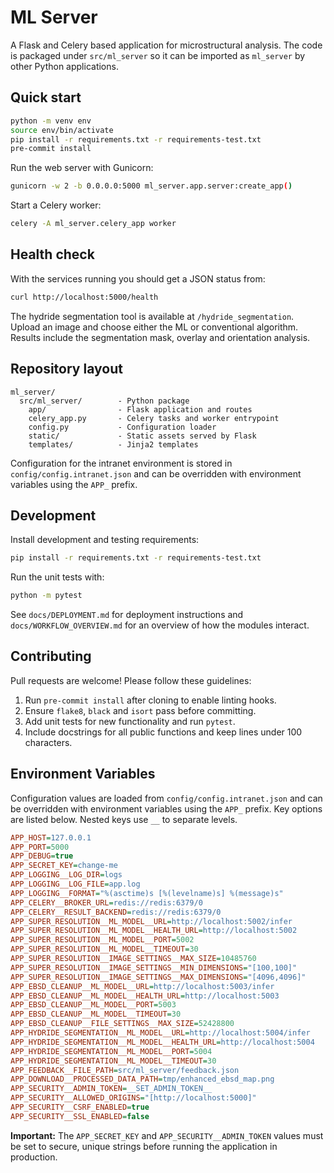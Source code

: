 # ML Server

A Flask and Celery based application for microstructural analysis.  The code is
packaged under `src/ml_server` so it can be imported as `ml_server` by other
Python applications.

## Quick start

```bash
python -m venv env
source env/bin/activate
pip install -r requirements.txt -r requirements-test.txt
pre-commit install
```

Run the web server with Gunicorn:

```bash
gunicorn -w 2 -b 0.0.0.0:5000 ml_server.app.server:create_app()
```

Start a Celery worker:

```bash
celery -A ml_server.celery_app worker
```

## Health check

With the services running you should get a JSON status from:

```bash
curl http://localhost:5000/health
```

The hydride segmentation tool is available at `/hydride_segmentation`.
Upload an image and choose either the ML or conventional algorithm. Results
include the segmentation mask, overlay and orientation analysis.

## Repository layout

```
ml_server/
  src/ml_server/        - Python package
    app/                - Flask application and routes
    celery_app.py       - Celery tasks and worker entrypoint
    config.py           - Configuration loader
    static/             - Static assets served by Flask
    templates/          - Jinja2 templates
```

Configuration for the intranet environment is stored in
`config/config.intranet.json` and can be overridden with environment variables
using the `APP_` prefix.

## Development

Install development and testing requirements:

```bash
pip install -r requirements.txt -r requirements-test.txt
```

Run the unit tests with:

```bash
python -m pytest
```

See `docs/DEPLOYMENT.md` for deployment instructions and
`docs/WORKFLOW_OVERVIEW.md` for an overview of how the modules interact.

## Contributing

Pull requests are welcome! Please follow these guidelines:

1. Run `pre-commit install` after cloning to enable linting hooks.
2. Ensure `flake8`, `black` and `isort` pass before committing.
3. Add unit tests for new functionality and run `pytest`.
4. Include docstrings for all public functions and keep lines under 100 characters.

## Environment Variables

Configuration values are loaded from `config/config.intranet.json` and can be
overridden with environment variables using the `APP_` prefix. Key options are
listed below. Nested keys use `__` to separate levels.

```ini
APP_HOST=127.0.0.1
APP_PORT=5000
APP_DEBUG=true
APP_SECRET_KEY=change-me
APP_LOGGING__LOG_DIR=logs
APP_LOGGING__LOG_FILE=app.log
APP_LOGGING__FORMAT="%(asctime)s [%(levelname)s] %(message)s"
APP_CELERY__BROKER_URL=redis://redis:6379/0
APP_CELERY__RESULT_BACKEND=redis://redis:6379/0
APP_SUPER_RESOLUTION__ML_MODEL__URL=http://localhost:5002/infer
APP_SUPER_RESOLUTION__ML_MODEL__HEALTH_URL=http://localhost:5002
APP_SUPER_RESOLUTION__ML_MODEL__PORT=5002
APP_SUPER_RESOLUTION__ML_MODEL__TIMEOUT=30
APP_SUPER_RESOLUTION__IMAGE_SETTINGS__MAX_SIZE=10485760
APP_SUPER_RESOLUTION__IMAGE_SETTINGS__MIN_DIMENSIONS="[100,100]"
APP_SUPER_RESOLUTION__IMAGE_SETTINGS__MAX_DIMENSIONS="[4096,4096]"
APP_EBSD_CLEANUP__ML_MODEL__URL=http://localhost:5003/infer
APP_EBSD_CLEANUP__ML_MODEL__HEALTH_URL=http://localhost:5003
APP_EBSD_CLEANUP__ML_MODEL__PORT=5003
APP_EBSD_CLEANUP__ML_MODEL__TIMEOUT=30
APP_EBSD_CLEANUP__FILE_SETTINGS__MAX_SIZE=52428800
APP_HYDRIDE_SEGMENTATION__ML_MODEL__URL=http://localhost:5004/infer
APP_HYDRIDE_SEGMENTATION__ML_MODEL__HEALTH_URL=http://localhost:5004
APP_HYDRIDE_SEGMENTATION__ML_MODEL__PORT=5004
APP_HYDRIDE_SEGMENTATION__ML_MODEL__TIMEOUT=30
APP_FEEDBACK__FILE_PATH=src/ml_server/feedback.json
APP_DOWNLOAD__PROCESSED_DATA_PATH=tmp/enhanced_ebsd_map.png
APP_SECURITY__ADMIN_TOKEN=__SET_ADMIN_TOKEN__
APP_SECURITY__ALLOWED_ORIGINS="[http://localhost:5000]"
APP_SECURITY__CSRF_ENABLED=true
APP_SECURITY__SSL_ENABLED=false
```

**Important:** The `APP_SECRET_KEY` and `APP_SECURITY__ADMIN_TOKEN` values must be
set to secure, unique strings before running the application in production.
